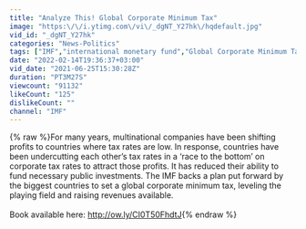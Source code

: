 ```yaml
---
title: "Analyze This! Global Corporate Minimum Tax"
image: "https:\/\/i.ytimg.com\/vi\/_dgNT_Y27hk\/hqdefault.jpg"
vid_id: "_dgNT_Y27hk"
categories: "News-Politics"
tags: ["IMF","international monetary fund","Global Corporate Minimum Tax"]
date: "2022-02-14T19:36:37+03:00"
vid_date: "2021-06-25T15:30:28Z"
duration: "PT3M27S"
viewcount: "91132"
likeCount: "125"
dislikeCount: ""
channel: "IMF"
---
```

{% raw %}For many years, multinational companies have been shifting profits to countries where tax rates are low. In response, countries have been undercutting each other’s tax rates in a ‘race to the bottom’ on corporate tax rates to attract those profits. It has reduced their ability to fund necessary public investments. The IMF backs a plan put forward by the biggest countries to set a global corporate minimum tax, leveling the playing field and raising revenues available.<br /><br />Book available here: <a rel="nofollow" target="blank" href="http://ow.ly/CI0T50FhdtJ">http://ow.ly/CI0T50FhdtJ</a>{% endraw %}
